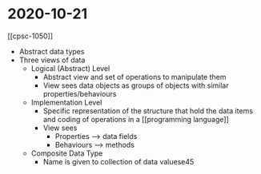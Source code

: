 # 2020-10-21

[[cpsc-1050]]

- Abstract data types
- Three views of data
  - Logical (Abstract) Level
    - Abstract view and set of operations to manipulate them
    - View sees data objects as groups of objects with similar properties/behaviours
  - Implementation Level
    - Specific representation of the structure that hold the data items and coding of operations in a [[programming language]]
    - View sees
      - Properties --> data fields
      - Behaviours --> methods
  - Composite Data Type
    - Name is given to collection of data valuese45

